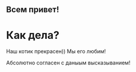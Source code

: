 ## Всем привет!
# Как дела?

Наш котик прекрасен))
Мы его любим!

Абсолютно согласен с даныым высказыванием!
